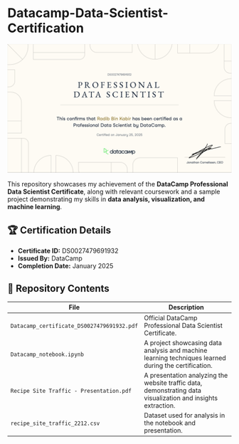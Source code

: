 # Datacamp-Data-Scientist-Certification

![DataCamp Certificate](Datacamp_Certification.png)


This repository showcases my achievement of the **DataCamp Professional Data Scientist Certificate**, along with relevant coursework and a sample project demonstrating my skills in **data analysis, visualization, and machine learning**.  

## 🏆 Certification Details  
- **Certificate ID:** DS0027479691932  
- **Issued By:** DataCamp  
- **Completion Date:** January 2025  
  
## 📂 Repository Contents  

| File | Description |
|------|------------|
| `Datacamp_certificate_DS0027479691932.pdf` | Official DataCamp Professional Data Scientist Certificate. |
| `Datacamp_notebook.ipynb` | A project showcasing data analysis and machine learning techniques learned during the certification. |
| `Recipe Site Traffic - Presentation.pdf` | A presentation analyzing the website traffic data, demonstrating data visualization and insights extraction. |
| `recipe_site_traffic_2212.csv` | Dataset used for analysis in the notebook and presentation. |
